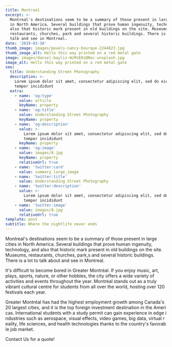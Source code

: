 ```yaml
---
title: Montreal
excerpt: >-
  Montreal's destinations seem to be a summary of those present in large cities
  in North America. Several buildings that prove human ingenuity, technology and
  also that historic mark present in old buildings on the site. Museums,
  restaurants, churches, park and several historic buildings. There is a lot to
  talk and see in Montreal.
date: '2019-03-10'
thumb_image: images/pexels-nancy-bourque-2244823.jpg
thumb_image_alt: Hello this way printed on a red metal gate
image: images/daniel-baylis-WiMzEOsQNoc-unsplash.jpg
image_alt: Hello this way printed on a red metal gate
seo:
  title: Understanding Street Photography
  description: >-
    Lorem ipsum dolor sit amet, consectetur adipiscing elit, sed do eiusmod
    tempor incididunt
  extra:
    - name: 'og:type'
      value: article
      keyName: property
    - name: 'og:title'
      value: Understanding Street Photography
      keyName: property
    - name: 'og:description'
      value: >-
        Lorem ipsum dolor sit amet, consectetur adipiscing elit, sed do eiusmod
        tempor incididunt
      keyName: property
    - name: 'og:image'
      value: images/8.jpg
      keyName: property
      relativeUrl: true
    - name: 'twitter:card'
      value: summary_large_image
    - name: 'twitter:title'
      value: Understanding Street Photography
    - name: 'twitter:description'
      value: >-
        Lorem ipsum dolor sit amet, consectetur adipiscing elit, sed do eiusmod
        tempor incididunt
    - name: 'twitter:image'
      value: images/8.jpg
      relativeUrl: true
template: post
subtitle: Where the nightlife never ends
---
```

Montreal's destinations seem to be a summary of those present in large cities in North America. Several buildings that prove human ingenuity, technology, and also that historic mark present in old buildings on the site. Museums, restaurants, churches, park,s and several historic buildings. There is a lot to talk about and see in Montreal.

It's difficult to become bored in Greater Montréal. If you enjoy music, art, plays, sports, nature, or other hobbies, the city offers a wide variety of activities and events throughout the year. Montréal stands out as a truly vibrant cultural centre for students from all over the world, hosting over 120 festivals each year.

Greater Montréal has had the highest employment growth among Canada's 20 largest cities, and it is the top foreign investment destination in the Americas. International students with a study permit can gain experience in edge industries such as aerospace, visual effects, video games, big data, virtual reality, life sciences, and health technologies thanks to the country's favorable job market.

Contact Us for a quote!
